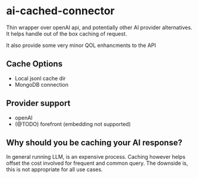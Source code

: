 # ai-cached-connector

Thin wrapper over openAI api, and potentially other AI provider alternatives.
It helps handle out of the box caching of request.

It also provide some very minor QOL enhancments to the API

## Cache Options
- Local jsonl cache dir
- MongoDB connection

## Provider support
- openAI
- (@TODO) forefront (embedding not supported)

## Why should you be caching your AI response?

In general running LLM, is an expensive process. Caching however helps offset the cost involved for frequent and common query.
The downside is, this is not appropriate for all use cases.
